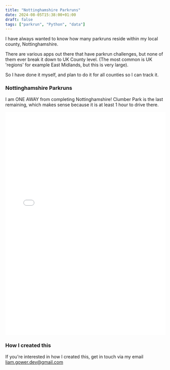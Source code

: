 ```yaml
---
title: "Nottinghamshire Parkruns"
date: 2024-08-05T15:38:00+01:00
draft: false
tags: ["parkrun", "Python", "data"]
---
```


I have always wanted to know how many parkruns reside within my local county, Nottinghamshire.

There are various apps out there that have parkrun challenges, but none of them ever break it down to UK County level. (The most common is UK 'regions' for example East Midlands, but this is very large).

So I have done it myself, and plan to do it for all counties so I can track it.

### Nottinghamshire Parkruns

I am ONE AWAY from completing Nottinghamshire! Clumber Park is the last remaining, which makes sense because it is at least 1 hour to drive there.

<div style="width: 100%; height: 700px;">
    <iframe src="/nottinghamshire-parkruns.html" width="100%" height="100%" style="border:none;"></iframe>
</div>

### How I created this

If you're interested in how I created this, get in touch via my email liam.gower.dev@gmail.com

